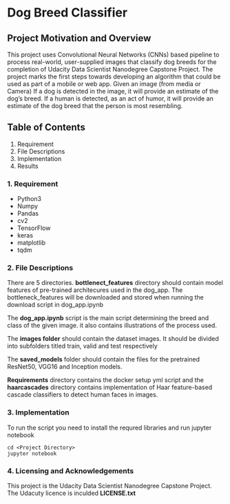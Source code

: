 # Dog Breed Classifier
## Project Motivation and Overview
This project uses Convolutional Neural Networks (CNNs) based pipeline to process real-world, user-supplied images that classify dog breeds for the completion of Udacity Data Scientist Nanodegree Capstone Project. 
The project marks the first steps towards developing an algorithm that could be used as part of a mobile or web app. Given an image (from media or Camera) If a dog is detected in the image, it will provide an estimate of the dog’s breed. If a human is detected, as an act of humor, it will provide an estimate of the dog breed that the person is most resembling.

## Table of Contents
1. Requirement
2. File Descriptions
3. Implementation
4. Results


### 1. Requirement
* Python3
* Numpy
* Pandas
* cv2
* TensorFlow
* keras
* matplotlib
* tqdm


### 2. File Descriptions


There are 5 directories. **bottlenect_features** directory should contain model features of pre-trained architecures used in the dog_app. The bottleneck_features will be downloaded and stored when running the download script in dog_app.ipynb

The **dog_app.ipynb** script is the main script determining the breed and class of the given image. it also contains illustrations of the process used. 

The **images folder** should contain the dataset images. It should be divided into subfolders titled train, valid and test respectively

The **saved_models** folder should contain the files for the pretrained ResNet50, VGG16 and Inception models.

**Requirements** directory contains the docker setup yml script and the **haarcascades** directory contains implementation of Haar feature-based cascade classifiers to detect human faces in images.


### 3. Implementation

To run the script you need to install the requred libraries and run jupyter notebook 
```
cd <Project Directory>
jupyter notebook
```

### 4. Licensing and Acknowledgements
This project is the Udacity Data Scientist Nanodegree Capstone Project. The Udacuty licence is inculded **LICENSE.txt** 